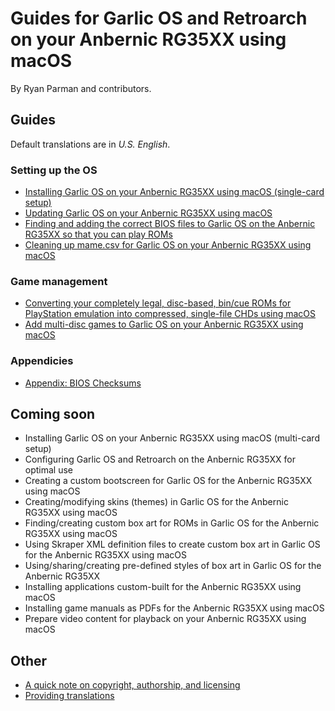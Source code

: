 # Guides for Garlic OS and Retroarch on your Anbernic RG35XX using macOS

By Ryan Parman and contributors.

## Guides

Default translations are in _U.S. English_.

### Setting up the OS

* [Installing Garlic OS on your Anbernic RG35XX using macOS (single-card setup)](docs/installing-garlicos-single-card.en_us.md)
* [Updating Garlic OS on your Anbernic RG35XX using macOS](docs/updating-garlicos.en_us.md)
* [Finding and adding the correct BIOS files to Garlic OS on the Anbernic RG35XX so that you can play ROMs](docs/bios-garlicos-retroarch.en_us.md)
* [Cleaning up mame.csv for Garlic OS on your Anbernic RG35XX using macOS](docs/mame-csv-garlicos-macos.en_us.md)

### Game management

* [Converting your completely legal, disc-based, bin/cue ROMs for PlayStation emulation into compressed, single-file CHDs using macOS](docs/bin-cue-chd.en_us.md)
* [Add multi-disc games to Garlic OS on your Anbernic RG35XX using macOS](docs/multi-disc-games-garlicos.en_us.md)

### Appendicies

* [Appendix: BIOS Checksums](docs/BIOS_CHECKSUMS.md)

## Coming soon

* Installing Garlic OS on your Anbernic RG35XX using macOS (multi-card setup)
* Configuring Garlic OS and Retroarch on the Anbernic RG35XX for optimal use
* Creating a custom bootscreen for Garlic OS for the Anbernic RG35XX using macOS
* Creating/modifying skins (themes) in Garlic OS for the Anbernic RG35XX using macOS
* Finding/creating custom box art for ROMs in Garlic OS for the Anbernic RG35XX using macOS
* Using Skraper XML definition files to create custom box art in Garlic OS for the Anbernic RG35XX using macOS
* Using/sharing/creating pre-defined styles of box art in Garlic OS for the Anbernic RG35XX
* Installing applications custom-built for the Anbernic RG35XX using macOS
* Installing game manuals as PDFs for the Anbernic RG35XX using macOS
* Prepare video content for playback on your Anbernic RG35XX using macOS

## Other

* [A quick note on copyright, authorship, and licensing](QUICK_NOTE_ON_COPYRIGHT_AUTHORSHIP_LICENSING.md)
* [Providing translations](PROVIDING_TRANSLATIONS.md)
